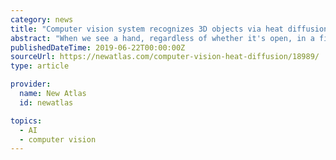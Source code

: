 ```yaml
---
category: news
title: "Computer vision system recognizes 3D objects via heat diffusion"
abstract: "When we see a hand, regardless of whether it's open, in a fist, or pointing a finger, we still recognize it as a hand. If a computer has only been taught to recognize an open hand, however, it will probably have no idea what a fisted hand is. Getting ..."
publishedDateTime: 2019-06-22T00:00:00Z
sourceUrl: https://newatlas.com/computer-vision-heat-diffusion/18989/
type: article

provider:
  name: New Atlas
  id: newatlas

topics:
  - AI
  - computer vision
---
```

